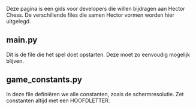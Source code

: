 Deze pagina is een gids voor developers die willen bijdragen aan Hector Chess. De verschillende files die samen Hector vormen worden hier uitgelegd.
## main.py
Dit is de file die het spel doet opstarten. Deze moet zo eenvoudig mogelijk blijven.

## game_constants.py
In deze file definiëren we alle constanten, zoals de schermresolutie. Zet constanten altijd met een HOOFDLETTER.


